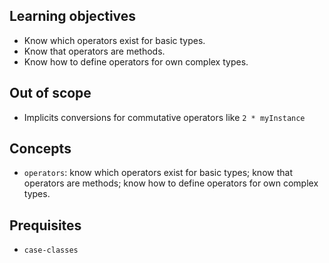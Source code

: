 ## Learning objectives

- Know which operators exist for basic types.
- Know that operators are methods.
- Know how to define operators for own complex types.

## Out of scope

- Implicits conversions for commutative operators like `2 * myInstance`

## Concepts

- `operators`: know which operators exist for basic types; know that operators are methods; know how to define operators for own complex types.

## Prequisites

- `case-classes`
